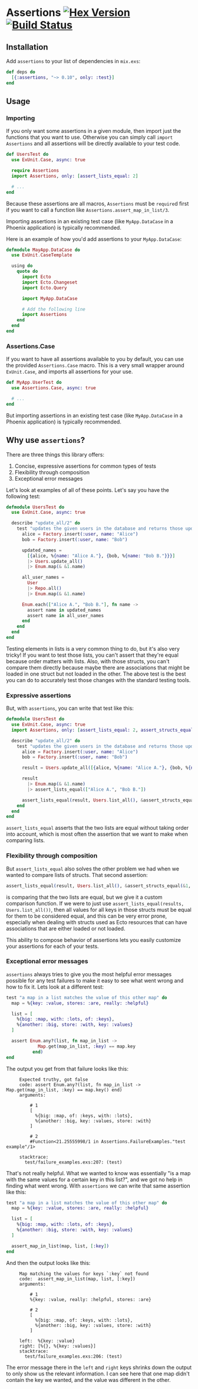 # Assertions [![Hex Version](https://img.shields.io/hexpm/v/assertions.svg)](https://hex.pm/packages/assertions) [![Build Status](https://travis-ci.org/devonestes/assertions.svg?branch=master)](https://travis-ci.org/devonestes/assertions)

## Installation

Add `assertions` to your list of dependencies in `mix.exs`:

```elixir
def deps do
  [{:assertions, "~> 0.10", only: :test}]
end
```

## Usage

### Importing

If you only want some assertions in a given module, then import just the
functions that you want to use. Otherwise you can simply call `import
Assertions` and all assertions will be directly available to your test code.

```elixir
def UsersTest do
  use ExUnit.Case, async: true

  require Assertions
  import Assertions, only: [assert_lists_equal: 2]

  # ...
end
```

Because these assertions are all macros, `Assertions` must be `require`d first
if you want to call a function like `Assertions.assert_map_in_list/3`.

Importing assertions in an existing test case (like `MyApp.DataCase` in a
Phoenix application) is typically recommended.

Here is an example of how you'd add assertions to your `MyApp.DataCase`:
```elixir
defmodule MayApp.DataCase do
  use ExUnit.CaseTemplate

  using do
    quote do
      import Ecto
      import Ecto.Changeset
      import Ecto.Query

      import MyApp.DataCase

      # Add the following line
      import Assertions
    end
  end
end
```

### Assertions.Case

If you want to have all assertions available to you by default, you can use the
provided `Assertions.Case` macro. This is a very small wrapper around
`ExUnit.Case`, and imports all assertions for your use.

```elixir
def MyApp.UserTest do
  use Assertions.Case, async: true

  # ...
end
```

But importing assertions in an existing test case (like `MyApp.DataCase` in a
Phoenix application) is typically recommended.

## Why use `assertions`?

There are three things this library offers:

1) Concise, expressive assertions for common types of tests
2) Flexibility through composition
3) Exceptional error messages

Let's look at examples of all of these points. Let's say you have the following
test:

```elixir
defmodule UsersTest do
  use ExUnit.Case, async: true

  describe "update_all/2" do
    test "updates the given users in the database and returns those updated users" do
      alice = Factory.insert(:user, name: "Alice")
      bob = Factory.insert(:user, name: "Bob")

      updated_names = 
        [{alice, %{name: "Alice A."}, {bob, %{name: "Bob B."}}}]
        |> Users.update_all()
        |> Enum.map(& &1.name)

      all_user_names =
        User
        |> Repo.all()
        |> Enum.map(& &1.name)

      Enum.each(["Alice A.", "Bob B."], fn name ->
        assert name in updated_names
        assert name in all_user_names
      end
    end
  end
end
```

Testing elements in lists is a very common thing to do, but it's also very
tricky! If you want to test those lists, you can't assert that they're equal
because order matters with lists. Also, with those structs, you can't compare
them directly because maybe there are associations that might be loaded in one
struct but not loaded in the other. The above test is the best you can do to
accurately test those changes with the standard testing tools.

### Expressive assertions

But, with `assertions`, you can write that test like this:

```elixir
defmodule UsersTest do
  use ExUnit.Case, async: true
  import Assertions, only: [assert_lists_equal: 2, assert_structs_equal: 3]

  describe "update_all/2" do
    test "updates the given users in the database and returns those updated users" do
      alice = Factory.insert(:user, name: "Alice")
      bob = Factory.insert(:user, name: "Bob")

      result = Users.update_all([{alice, %{name: "Alice A."}, {bob, %{name: "Bob B."}}}

      result
        |> Enum.map(& &1.name)
        |> assert_lists_equal(["Alice A.", "Bob B."])

      assert_lists_equal(result, Users.list_all(), &assert_structs_equal(&1, &2, [:name]))
    end
  end
end
```

`assert_lists_equal` asserts that the two lists are equal without taking order
into account, which is most often the assertion that we want to make when
comparing lists.

### Flexibility through composition

But `assert_lists_equal` also solves the other problem we had when we wanted to
compare lists of structs. That second assertion:

```elixir
assert_lists_equal(result, Users.list_all(), &assert_structs_equal(&1, &2, [:name]))
```

is comparing that the two lists are equal, but we give it a custom comparison
function. If we were to just use `assert_lists_equal(results, Users.list_all())`,
then all values for all keys in those structs must be equal for them to be
considered equal, and this can be very error prone, especially when dealing with
structs used as Ecto resources that can have associations that are either loaded
or not loaded.

This ability to compose behavior of assertions lets you easily customize your
assertions for each of your tests.

### Exceptional error messages

`assertions` always tries to give you the most helpful error messages possible
for any test failures to make it easy to see what went wrong and how to fix it.
Lets look at a different test:

```elixir
test "a map in a list matches the value of this other map" do
  map = %{key: :value, stores: :are, really: :helpful}

  list = [
    %{big: :map, with: :lots, of: :keys},
    %{another: :big, store: :with, key: :values}
  ]

  assert Enum.any?(list, fn map_in_list ->
            Map.get(map_in_list, :key) == map.key
          end)
end
```

The output you get from that failure looks like this:

```
     Expected truthy, got false
     code: assert Enum.any?(list, fn map_in_list -> Map.get(map_in_list, :key) == map.key() end)
     arguments:

         # 1
         [
           %{big: :map, of: :keys, with: :lots},
           %{another: :big, key: :values, store: :with}
         ]

         # 2
         #Function<21.25555998/1 in Assertions.FailureExamples."test example"/1>

     stacktrace:
       test/failure_examples.exs:207: (test)
```

That's not really helpful. What we wanted to know was essentially "is a map with
the same values for a certain key in this list?", and we got no help in finding
what went wrong. With `assertions` we can write that same assertion like this:

```elixir
test "a map in a list matches the value of this other map" do
  map = %{key: :value, stores: :are, really: :helpful}

  list = [
    %{big: :map, with: :lots, of: :keys},
    %{another: :big, store: :with, key: :values}
  ]

  assert_map_in_list(map, list, [:key])
end
```

And then the output looks like this:

```
     Map matching the values for keys `:key` not found
     code:  assert_map_in_list(map, list, [:key])
     arguments:

         # 1
         %{key: :value, really: :helpful, stores: :are}

         # 2
         [
           %{big: :map, of: :keys, with: :lots},
           %{another: :big, key: :values, store: :with}
         ]

     left:  %{key: :value}
     right: [%{}, %{key: :values}]
     stacktrace:
       test/failure_examples.exs:206: (test)
```

The error message there in the `left` and `right` keys shrinks down the output
to only show us the relevant information. I can see here that one map didn't
contain the key we wanted, and the value was different in the other.
